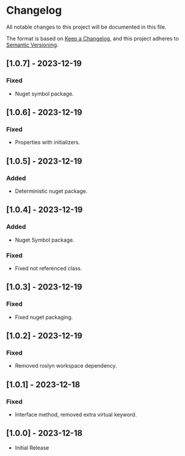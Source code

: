 # Changelog
All notable changes to this project will be documented in this file.

The format is based on [Keep a Changelog](https://keepachangelog.com/en/1.0.0/),
and this project adheres to [Semantic Versioning](https://semver.org/spec/v2.0.0.html).

## [1.0.7] - 2023-12-19
### Fixed
- Nuget symbol package.

## [1.0.6] - 2023-12-19
### Fixed
- Properties with initializers.

## [1.0.5] - 2023-12-19
### Added
- Deterministic nuget package.

## [1.0.4] - 2023-12-19
### Added
- Nuget Symbol package.
### Fixed
- Fixed not referenced class.

## [1.0.3] - 2023-12-19
### Fixed
- Fixed nuget packaging.

## [1.0.2] - 2023-12-19
### Fixed
- Removed roslyn workspace dependency.

## [1.0.1] - 2023-12-18
### Fixed
- Interface method, removed extra virtual keyword.


## [1.0.0] - 2023-12-18
- Initial Release